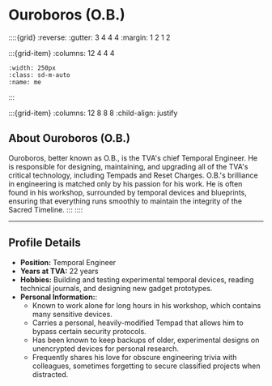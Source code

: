 # **Ouroboros (O.B.)**

::::{grid}
:reverse:
:gutter: 3 4 4 4
:margin: 1 2 1 2

:::{grid-item}
:columns: 12 4 4 4

```{image} /img/employee-9.png
:width: 250px
:class: sd-m-auto
:name: me
```

:::

:::{grid-item}
:columns: 12 8 8 8
:child-align: justify

## **About Ouroboros (O.B.)**

Ouroboros, better known as O.B., is the TVA's chief Temporal Engineer. He is responsible for designing, maintaining, and upgrading all of the TVA's critical technology, including Tempads and Reset Charges. O.B.'s brilliance in engineering is matched only by his passion for his work. He is often found in his workshop, surrounded by temporal devices and blueprints, ensuring that everything runs smoothly to maintain the integrity of the Sacred Timeline.
:::
::::

---

## **Profile Details**

- **Position:** Temporal Engineer
- **Years at TVA:** 22 years
- **Hobbies:** Building and testing experimental temporal devices, reading technical journals, and designing new gadget prototypes.
- **Personal Information:**:
  - Known to work alone for long hours in his workshop, which contains many sensitive devices.
  - Carries a personal, heavily-modified Tempad that allows him to bypass certain security protocols.
  - Has been known to keep backups of older, experimental designs on unencrypted devices for personal research.
  - Frequently shares his love for obscure engineering trivia with colleagues, sometimes forgetting to secure classified projects when distracted.
